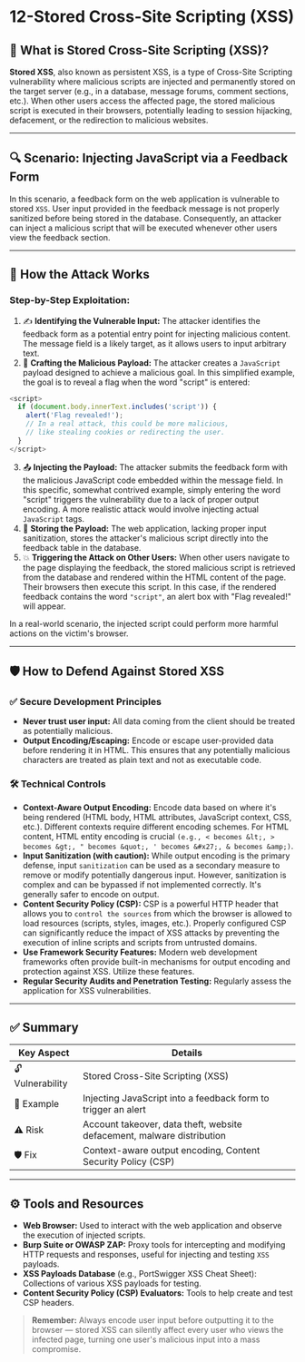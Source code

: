 # 12-Stored Cross-Site Scripting (XSS)

## 🧠 What is Stored Cross-Site Scripting (XSS)?
**Stored XSS**, also known as persistent XSS, is a type of Cross-Site Scripting vulnerability where malicious scripts are injected and permanently stored on the target server (e.g., in a database, message forums, comment sections, etc.). When other users access the affected page, the stored malicious script is executed in their browsers, potentially leading to session hijacking, defacement, or the redirection to malicious websites.

---

## 🔍 Scenario: Injecting JavaScript via a Feedback Form
In this scenario, a feedback form on the web application is vulnerable to stored `XSS`. User input provided in the feedback message is not properly sanitized before being stored in the database. Consequently, an attacker can inject a malicious script that will be executed whenever other users view the feedback section.

---

## 🧨 How the Attack Works
### Step-by-Step Exploitation:
1. ✍️ **Identifying the Vulnerable Input:** The attacker identifies the feedback form as a potential entry point for injecting malicious content. The message field is a likely target, as it allows users to input arbitrary text.
2. 💉 **Crafting the Malicious Payload:** The attacker creates a `JavaScript` payload designed to achieve a malicious goal. In this simplified example, the goal is to reveal a flag when the word "script" is entered:

```javascript
<script>
  if (document.body.innerText.includes('script')) {
    alert('Flag revealed!');
    // In a real attack, this could be more malicious,
    // like stealing cookies or redirecting the user.
  }
</script>
```
3. 📤 **Injecting the Payload:** The attacker submits the feedback form with the malicious JavaScript code embedded within the message field. In this specific, somewhat contrived example, simply entering the word "script" triggers the vulnerability due to a lack of proper output encoding. A more realistic attack would involve injecting actual `JavaScript` tags.
4. 💾 **Storing the Payload:** The web application, lacking proper input sanitization, stores the attacker's malicious script directly into the feedback table in the database.
5. 💥 **Triggering the Attack on Other Users:** When other users navigate to the page displaying the feedback, the stored malicious script is retrieved from the database and rendered within the HTML content of the page. Their browsers then execute this script. In this case, if the rendered feedback contains the word `"script"`, an alert box with "Flag revealed!" will appear. 

In a real-world scenario, the injected script could perform more harmful actions on the victim's browser.

---

## 🛡️ How to Defend Against Stored XSS
### ✅ Secure Development Principles
- **Never trust user input:** All data coming from the client should be treated as potentially malicious.
- **Output Encoding/Escaping:** Encode or escape user-provided data before rendering it in HTML. This ensures that any potentially malicious characters are treated as plain text and not as executable code.

### 🛠️ Technical Controls
- **Context-Aware Output Encoding:** Encode data based on where it's being rendered (HTML body, HTML attributes, JavaScript context, CSS, etc.). Different contexts require different encoding schemes. For HTML content, HTML entity encoding is crucial `(e.g., < becomes &lt;, > becomes &gt;, " becomes &quot;, ' becomes &#x27;, & becomes &amp;)`.
- **Input Sanitization (with caution):** While output encoding is the primary defense, input `sanitization` can be used as a secondary measure to remove or modify potentially dangerous input. However, sanitization is complex and can be bypassed if not implemented correctly. It's generally safer to encode on output.
- **Content Security Policy (CSP):** CSP is a powerful HTTP header that allows you to `control the sources` from which the browser is allowed to load resources (scripts, styles, images, etc.). Properly configured CSP can significantly reduce the impact of XSS attacks by preventing the execution of inline scripts and scripts from untrusted domains.
- **Use Framework Security Features:** Modern web development frameworks often provide built-in mechanisms for output encoding and protection against XSS. Utilize these features.
- **Regular Security Audits and Penetration Testing:** Regularly assess the application for XSS vulnerabilities.

---

## ✅ Summary

| Key Aspect       | Details                                               |
|------------------|-------------------------------------------------------|
| 🔓 Vulnerability | Stored Cross-Site Scripting (XSS)                              |
| 📍 Example       | Injecting JavaScript into a feedback form to trigger an alert |
| ⚠️ Risk          | Account takeover, data theft, website defacement, malware distribution |
| 🛡️ Fix           | Context-aware output encoding, Content Security Policy (CSP) |

---

## ⚙️ Tools and Resources
- **Web Browser:** Used to interact with the web application and observe the execution of injected scripts.
- **Burp Suite or OWASP ZAP:** Proxy tools for intercepting and modifying HTTP requests and responses, useful for injecting and testing `XSS` payloads.
- **XSS Payloads Database** (e.g., PortSwigger XSS Cheat Sheet): Collections of various XSS payloads for testing.
- **Content Security Policy (CSP) Evaluators:** Tools to help create and test CSP headers.

> **Remember:** Always encode user input before outputting it to the browser — stored XSS can silently affect every user who views the infected page, turning one user's malicious input into a mass compromise.
